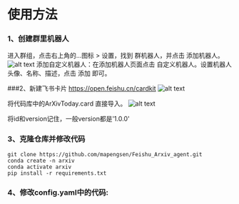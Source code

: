 # 使用方法
### 1、创建群里机器人
进入群组，点击右上角的...图标 > 设置，找到 群机器人，并点击 添加机器人。
![alt text](image.png)
添加自定义机器人：在添加机器人页面点击 自定义机器人。设置机器人头像、名称、描述，点击 添加 即可。

###2、新建飞书卡片
https://open.feishu.cn/cardkit
![alt text](image.png)


将代码库中的ArXivToday.card 直接导入。
![alt text](image-1.png)


将id和version记住，一般version都是'1.0.0'


### 3、克隆仓库并修改代码
```
git clone https://github.com/mapengsen/Feishu_Arxiv_agent.git
conda create -n arxiv
conda activate arxiv
pip install -r requirements.txt
```


### 4、修改config.yaml中的代码:



